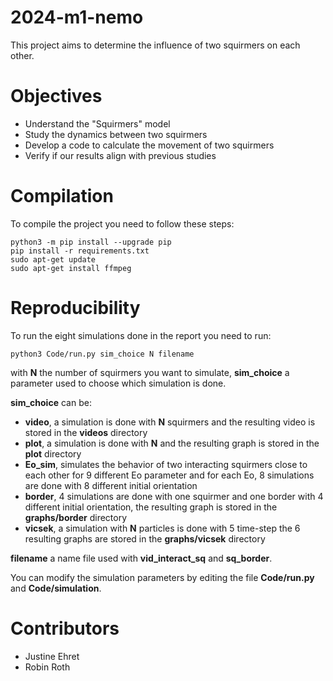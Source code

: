 # 2024-m1-nemo
This project aims to determine the influence of two squirmers on each other.

# Objectives
- Understand the "Squirmers" model
- Study the dynamics between two squirmers
- Develop a code to calculate the movement of two squirmers
- Verify if our results align with previous studies

# Compilation
To compile the project you need to follow these steps:
```
python3 -m pip install --upgrade pip
pip install -r requirements.txt
sudo apt-get update
sudo apt-get install ffmpeg
```

# Reproducibility
To run the eight simulations done in the report you need to run:
```
python3 Code/run.py sim_choice N filename
```
with **N** the number of squirmers you want to simulate, 
**sim_choice** a parameter used to choose which simulation is done.

**sim_choice** can be:
- **video**, a simulation is done with **N** squirmers and the resulting video is stored in the **videos** directory
- **plot**, a simulation is done with **N** and the resulting graph is stored in the **plot** directory
- **Eo_sim**, simulates the behavior of two interacting squirmers close to each other for 9 different Eo parameter and for each Eo, 8 simulations are done with 8 different initial orientation
- **border**, 4 simulations are done with one squirmer and one border with 4 different initial orientation, the resulting graph is stored in the **graphs/border** directory
- **vicsek**, a simulation with **N** particles is done with 5 time-step the 6 resulting graphs are stored in the **graphs/vicsek** directory

**filename** a name file used with **vid_interact_sq** and **sq_border**.

You can modify the simulation parameters by editing the file **Code/run.py** and **Code/simulation**.

# Contributors
- Justine Ehret
- Robin Roth
